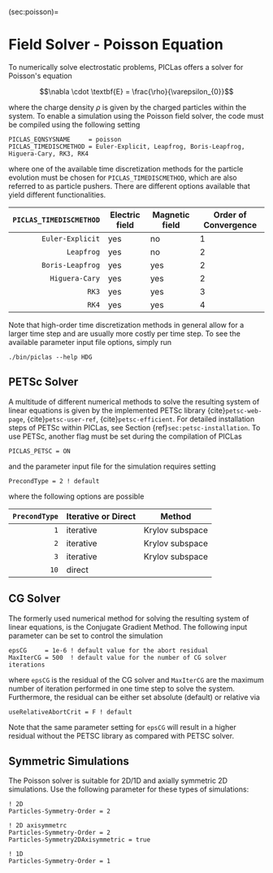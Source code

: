 (sec:poisson)=
# Field Solver - Poisson Equation
To numerically solve electrostatic problems, PICLas offers a solver for Poisson's equation

$$\nabla \cdot \textbf{E} = \frac{\rho}{\varepsilon_{0}}$$

where the charge density $\rho$ is given by the charged particles within the system.
To enable a simulation using the Poisson field solver, the code must be compiled using the following setting

    PICLAS_EQNSYSNAME     = poisson
    PICLAS_TIMEDISCMETHOD = Euler-Explicit, Leapfrog, Boris-Leapfrog, Higuera-Cary, RK3, RK4

where one of the available time discretization methods for the particle evolution must be chosen for `PICLAS_TIMEDISCMETHOD`, which
are also referred to as particle pushers.
There are different options available that yield different functionalities.

|  `PICLAS_TIMEDISCMETHOD` |   Electric field  |  Magnetic field  | Order of Convergence |
| -----------------------: | ----------------- | ---------------- |   -----------------  |
|     `Euler-Explicit`     |        yes        |        no        |           1          |
|        `Leapfrog`        |        yes        |        no        |           2          |
|     `Boris-Leapfrog`     |        yes        |        yes       |           2          |
|      `Higuera-Cary`      |        yes        |        yes       |           2          |
|           `RK3`          |        yes        |        yes       |           3          |
|           `RK4`          |        yes        |        yes       |           4          |

Note that high-order time discretization methods in general allow for a larger time step and are usually more costly per time step.
To see the available parameter input file options, simply run

    ./bin/piclas --help HDG

## PETSc Solver
A multitude of different numerical methods to solve the resulting system of linear equations is given by the implemented PETSc
library {cite}`petsc-web-page`, {cite}`petsc-user-ref`, {cite}`petsc-efficient`. For detailed installation steps of PETSc within PICLas, see Section {ref}`sec:petsc-installation`.
To use PETSc, another flag must be set during the compilation of PICLas

    PICLAS_PETSC = ON

and the parameter input file for the simulation requires setting

    PrecondType = 2 ! default

where the following options are possible

|  `PrecondType`  | Iterative or Direct |      Method      |
| --------------: |  -----------------  | ---------------- |
|       `1`       |      iterative      |  Krylov subspace |
|       `2`       |      iterative      |  Krylov subspace |
|       `3`       |      iterative      |  Krylov subspace |
|       `10`      |        direct       |                  |


## CG Solver
The formerly used numerical method for solving the resulting system of linear equations, is the Conjugate Gradient Method. The following
input parameter can be set to control the simulation

    epsCG     = 1e-6 ! default value for the abort residual
    MaxIterCG = 500  ! default value for the number of CG solver iterations

where `epsCG` is the residual of the CG solver and `MaxIterCG` are the maximum number of iteration performed in one time step to
solve the system.
Furthermore, the residual can be either set absolute (default) or relative via

    useRelativeAbortCrit = F ! default

Note that the same parameter setting for `epsCG` will result in a higher residual without the PETSC library as compared with PETSC solver.

## Symmetric Simulations

The Poisson solver is suitable for 2D/1D and axially symmetric 2D simulations. Use the following parameter for these types of simulations:

    ! 2D
    Particles-Symmetry-Order = 2

    ! 2D axisymmetrc
    Particles-Symmetry-Order = 2
    Particles-Symmetry2DAxisymmetric = true

    ! 1D
    Particles-Symmetry-Order = 1

